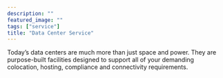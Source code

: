 ```yaml
---
description: ""
featured_image: ""
tags: ["service"]
title: "Data Center Service"
---
```


Today’s data centers are much more than just space and power. They are purpose-built facilities designed to support all of your demanding colocation, hosting, compliance and connectivity requirements.
